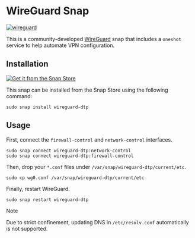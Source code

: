 # WireGuard Snap
[![wireguard](https://snapcraft.io/wireguard-dtp/badge.svg)](https://snapcraft.io/wireguard-dtp)

This is a community-developed [WireGuard](https://www.wireguard.com/) snap that includes a `oneshot` service to help automate VPN configuration.

## Installation
[![Get it from the Snap Store](https://snapcraft.io/static/images/badges/en/snap-store-black.svg)](https://snapcraft.io/wireguard-dtp)

This snap can be installed from the Snap Store using the following command:

    sudo snap install wireguard-dtp

## Usage

First, connect the `firewall-control` and `network-control` interfaces.

```
sudo snap connect wireguard-dtp:network-control
sudo snap connect wireguard-dtp:firewall-control
```

Then, drop your `*.conf` files under `/var/snap/wireguard-dtp/current/etc`.

```
sudo cp wg0.conf /var/snap/wireguard-dtp/current/etc
```

Finally, restart WireGuard.

```
sudo snap restart wireguard-dtp
```

>[!NOTE]
>Due to strict confinement, updating DNS in `/etc/resolv.conf` automatically is not supported.
